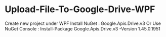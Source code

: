 # Upload-File-To-Google-Drive-WPF 
Create new project under WPF 
Install NuGet : Google.Apis.Drive.v3 
Or Use NuGet Console : Install-Package Google.Apis.Drive.v3 -Version 1.45.0.1951
